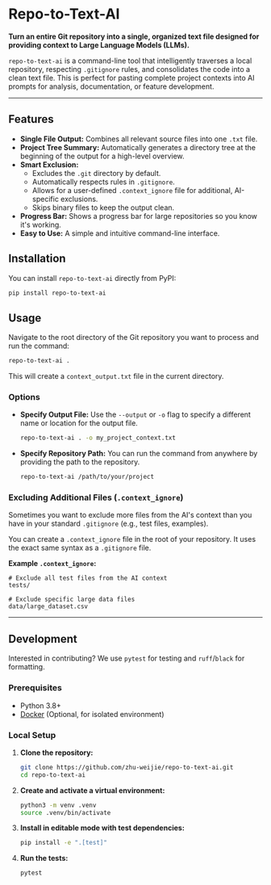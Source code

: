 # Repo-to-Text-AI

**Turn an entire Git repository into a single, organized text file designed for providing context to Large Language Models (LLMs).**

`repo-to-text-ai` is a command-line tool that intelligently traverses a local repository, respecting `.gitignore` rules, and consolidates the code into a clean text file. This is perfect for pasting complete project contexts into AI prompts for analysis, documentation, or feature development.

---

## Features

-   **Single File Output:** Combines all relevant source files into one `.txt` file.
-   **Project Tree Summary:** Automatically generates a directory tree at the beginning of the output for a high-level overview.
-   **Smart Exclusion:**
    -   Excludes the `.git` directory by default.
    -   Automatically respects rules in `.gitignore`.
    -   Allows for a user-defined `.context_ignore` file for additional, AI-specific exclusions.
    -   Skips binary files to keep the output clean.
-   **Progress Bar:** Shows a progress bar for large repositories so you know it's working.
-   **Easy to Use:** A simple and intuitive command-line interface.

## Installation

You can install `repo-to-text-ai` directly from PyPI:

```bash
pip install repo-to-text-ai
```

## Usage

Navigate to the root directory of the Git repository you want to process and run the command:

```bash
repo-to-text-ai .
```

This will create a `context_output.txt` file in the current directory.

### Options

-   **Specify Output File:** Use the `--output` or `-o` flag to specify a different name or location for the output file.

    ```bash
    repo-to-text-ai . -o my_project_context.txt
    ```

-   **Specify Repository Path:** You can run the command from anywhere by providing the path to the repository.

    ```bash
    repo-to-text-ai /path/to/your/project
    ```

### Excluding Additional Files (`.context_ignore`)

Sometimes you want to exclude more files from the AI's context than you have in your standard `.gitignore` (e.g., test files, examples).

You can create a `.context_ignore` file in the root of your repository. It uses the exact same syntax as a `.gitignore` file.

**Example `.context_ignore`:**

```
# Exclude all test files from the AI context
tests/

# Exclude specific large data files
data/large_dataset.csv
```

---

## Development

Interested in contributing? We use `pytest` for testing and `ruff`/`black` for formatting.

### Prerequisites

-   Python 3.8+
-   [Docker](https://www.docker.com/get-started') (Optional, for isolated environment)

### Local Setup

1.  **Clone the repository:**
    ```bash
    git clone https://github.com/zhu-weijie/repo-to-text-ai.git
    cd repo-to-text-ai
    ```

2.  **Create and activate a virtual environment:**
    ```bash
    python3 -m venv .venv
    source .venv/bin/activate
    ```

3.  **Install in editable mode with test dependencies:**
    ```bash
    pip install -e ".[test]"
    ```

4.  **Run the tests:**
    ```bash
    pytest
    ```
